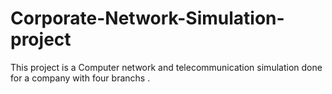 # Corporate-Network-Simulation-project
This project  is a Computer network and telecommunication  simulation done for a company with four branchs .
